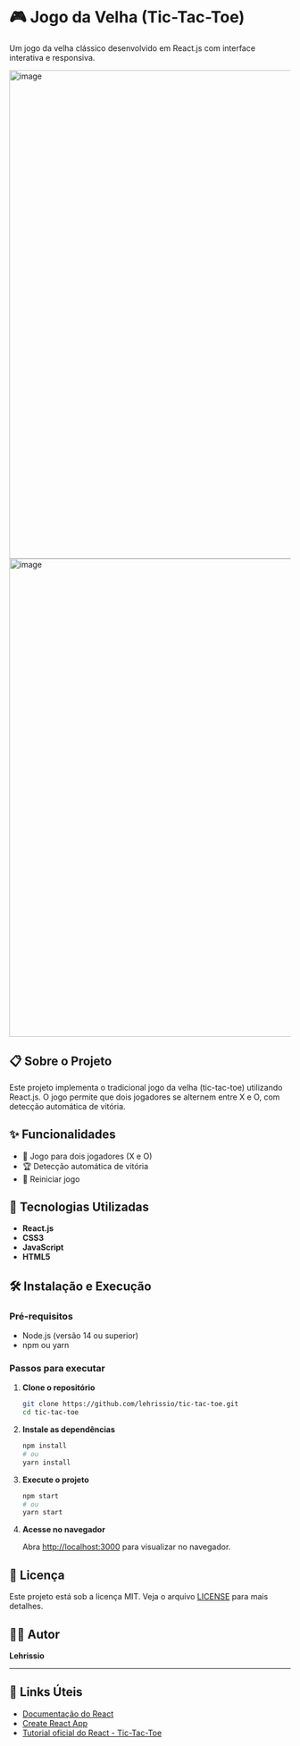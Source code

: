# 🎮 Jogo da Velha (Tic-Tac-Toe)

Um jogo da velha clássico desenvolvido em React.js com interface interativa e responsiva.

<img width="1502" height="874" alt="image" src="https://github.com/user-attachments/assets/c6538fb7-b84e-4341-83dd-296a0da80533" />
<img width="1172" height="856" alt="image" src="https://github.com/user-attachments/assets/38573c4f-e7d1-428a-ad5e-4169b3c5824c" />


## 📋 Sobre o Projeto

Este projeto implementa o tradicional jogo da velha (tic-tac-toe) utilizando React.js. O jogo permite que dois jogadores se alternem entre X e O, com detecção automática de vitória.

## ✨ Funcionalidades

- 🎯 Jogo para dois jogadores (X e O)
- 🏆 Detecção automática de vitória
- 🔄 Reiniciar jogo

## 🚀 Tecnologias Utilizadas

- **React.js**
- **CSS3**
- **JavaScript** 
- **HTML5**

## 🛠️ Instalação e Execução

### Pré-requisitos

- Node.js (versão 14 ou superior)
- npm ou yarn

### Passos para executar

1. **Clone o repositório**
   ```bash
   git clone https://github.com/lehrissio/tic-tac-toe.git
   cd tic-tac-toe
   ```

2. **Instale as dependências**
   ```bash
   npm install
   # ou
   yarn install
   ```

3. **Execute o projeto**
   ```bash
   npm start
   # ou
   yarn start
   ```

4. **Acesse no navegador**
   
   Abra [http://localhost:3000](http://localhost:3000) para visualizar no navegador.


## 📄 Licença

Este projeto está sob a licença MIT. Veja o arquivo [LICENSE](LICENSE) para mais detalhes.

## 👨‍💻 Autor

**Lehrissio**

---

## 🔗 Links Úteis

- [Documentação do React](https://reactjs.org/)
- [Create React App](https://create-react-app.dev/)
- [Tutorial oficial do React - Tic-Tac-Toe](https://reactjs.org/tutorial/tutorial.html)
